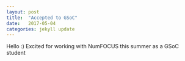 ```yaml
---
layout: post
title:  "Accepted to GSoC"
date:   2017-05-04
categories: jekyll update
---
```


Hello :)
Excited for working with NumFOCUS this summer as a GSoC student
